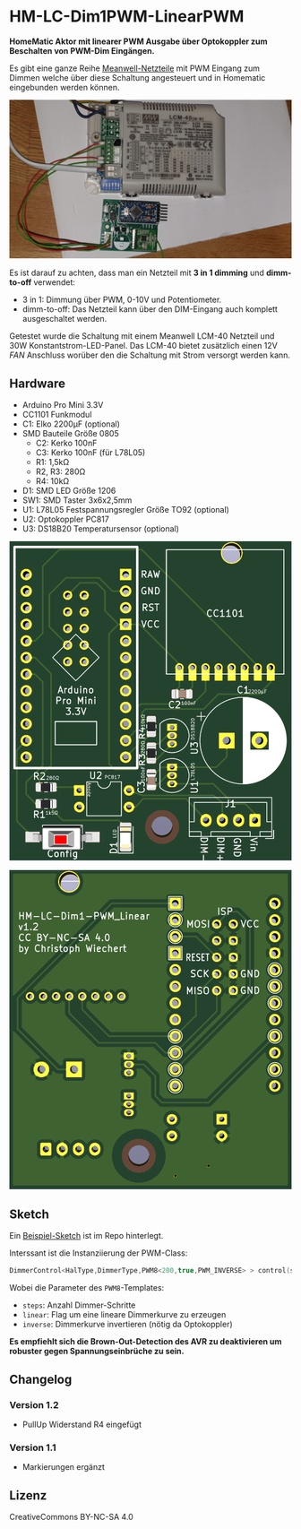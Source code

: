 # HM-LC-Dim1PWM-LinearPWM

**HomeMatic Aktor mit linearer PWM Ausgabe über Optokoppler zum Beschalten von PWM-Dim Eingängen.**

Es gibt eine ganze Reihe [Meanwell-Netzteile](https://www.meanwell-web.com/en-gb/led-drivers/all-technology/all-power-format/all-output-voltage-v/all-output-current-a/all-output-power-w/all-input-voltage-v/all-ip-rating/pwm/) mit PWM Eingang zum Dimmen welche über diese Schaltung angesteuert und in Homematic eingebunden werden können.

![HM-LC-Dim1PWM-LinearPWM](./files/HM-LC-Dim1PWM-LinearPWM.jpg)

Es ist darauf zu achten, dass man ein Netzteil mit **3 in 1 dimming** und **dimm-to-off** verwendet:
* 3 in 1: Dimmung über PWM, 0-10V und Potentiometer.
* dimm-to-off: Das Netzteil kann über den DIM-Eingang auch komplett ausgeschaltet werden.

Getestet wurde die Schaltung mit einem Meanwell LCM-40 Netzteil und 30W Konstantstrom-LED-Panel.
Das LCM-40 bietet zusätzlich einen 12V _FAN_ Anschluss worüber den die Schaltung mit Strom versorgt werden kann.

## Hardware

* Arduino Pro Mini 3.3V
* CC1101 Funkmodul
* C1: Elko 2200µF (optional)
* SMD Bauteile Größe 0805
  * C2: Kerko 100nF
  * C3: Kerko 100nF (für L78L05)
  * R1: 1,5kΩ
  * R2, R3: 280Ω
  * R4: 10kΩ
* D1: SMD LED Größe 1206
* SW1: SMD Taster 3x6x2,5mm
* U1: L78L05 Festspannungsregler Größe TO92 (optional)
* U2: Optokoppler PC817
* U3: DS18B20 Temperatursensor (optional)

![PCB Top](./files/HM-LC-Dim1PWM-Linear_top.png)

![PCB Bottom](./files/HM-LC-Dim1PWM-Linear_bottom.png)

## Sketch

Ein [Beispiel-Sketch](./HM-LC-Dim1PWM-LinearPWM.ino) ist im Repo hinterlegt.

Interssant ist die Instanziierung der PWM-Class:

```cpp
DimmerControl<HalType,DimmerType,PWM8<200,true,PWM_INVERSE> > control(sdev);
```

Wobei die Parameter des `PWM8`-Templates:
* `steps`: Anzahl Dimmer-Schritte
* `linear`: Flag um eine lineare Dimmerkurve zu erzeugen
* `inverse`: Dimmerkurve invertieren (nötig da Optokoppler)

**Es empfiehlt sich die Brown-Out-Detection des AVR zu deaktivieren um robuster gegen Spannungseinbrüche zu sein.**

## Changelog

### Version 1.2
* PullUp Widerstand R4 eingefügt 

### Version 1.1
* Markierungen ergänzt


## Lizenz

CreativeCommons BY-NC-SA 4.0

